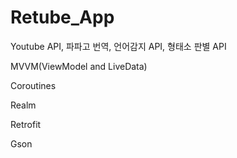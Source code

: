 # Retube_App

Youtube API, 파파고 번역, 언어감지 API, 형태소 판별 API  

MVVM(ViewModel and LiveData)  

Coroutines  

Realm  

Retrofit 

Gson  


  

